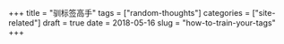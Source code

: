 +++
title = "驯标签高手"
tags = ["random-thoughts"]
categories = ["site-related"]
draft = true
date = 2018-05-16
slug = "how-to-train-your-tags"
+++
